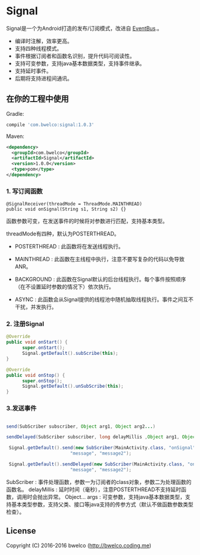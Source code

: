 # Signal

 Signal是一个为Android打造的发布/订阅模式，改进自 [EventBus](https://github.com/greenrobot/EventBus).。

* 编译时注解，效率更高。
* 支持四种线程模式。
* 事件根据订阅者和函数名识别，提升代码可阅读性。
* 支持可变参数，支持java基本数据类型，支持事件继承。
* 支持延时事件。
* 后期将支持进程间通讯。

## 在你的工程中使用

Gradle:
```gradle
compile 'com.bwelco:signal:1.0.3'
```

Maven:
```xml
<dependency>
  <groupId>com.bwelco</groupId>
  <artifactId>Signal</artifactId>
  <version>1.0.0</version>
  <type>pom</type>
</dependency>
```

### 1. 写订阅函数
```
@SignalReceiver(threadMode = ThreadMode.MAINTHREAD)
public void onSignal(String s1, String s2) {}
```
函数参数可变，在发送事件的时候将对参数进行匹配，支持基本类型。

threadMode有四种，默认为POSTERTHREAD。

* POSTERTHREAD : 此函数将在发送线程执行。

* MAINTHREAD : 此函数在主线程中执行，注意不要写复杂的代码以免导致ANR。

* BACKGROUND : 此函数在Signal默认的后台线程执行。每个事件按照顺序（在不设置延时参数的情况下）依次执行。

* ASYNC : 此函数会从Signal提供的线程池中随机抽取线程执行。事件之间互不干扰，并发执行。

### 2. 注册Signal
```java
@Override
public void onStart() {
      super.onStart();
      Signal.getDefault().subScribe(this);
}

@Override
public void onStop() {
      super.onStop();
      Signal.getDefault().unSubScribe(this);
}
```

### 3.发送事件
```java

send(SubScriber subscriber, Object arg1, Object arg2...)

sendDelayed(SubScriber subscriber, long delayMillis ,Object arg1, Object arg2...)

```

```java
 Signal.getDefault().send(new SubScriber(MainActivity.class, "onSignal"),
                        "message", "message2");

 Signal.getDefault().sendDelayed(new SubScriber(MainActivity.class, "onSignal"), 1000,
                        "message", "message2");

```

SubScriber : 事件处理函数，参数一为订阅者的class对象，参数二为处理函数的函数名。
delayMillis : 延时时间（毫秒），注意POSTERTHREAD不支持延时函数，调用时会抛出异常。
Object... args : 可变参数，支持java基本数据类型，支持基本类型参数，支持父类、接口等java支持的传参方式（默认不做函数参数类型检查）。

## License

Copyright (C) 2016-2016 bwelco (http://bwelco.coding.me)